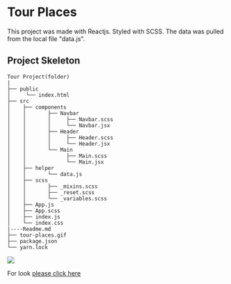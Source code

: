 # Tour Places

This project was made with Reactjs. Styled with SCSS. The data was pulled from the local file "data.js".

## Project Skeleton

```
Tour Project(folder)
|
├── public
│     └── index.html
├── src
│    ├── components
│    │       ├── Navbar
│    │       │     ├── Navbar.scss
│    │       │     └── Navbar.jsx
│    │       ├── Header
│    │       │     ├── Header.scss
│    │       │     └── Header.jsx
│    │       └── Main
│    │             ├── Main.scss
│    │             └── Main.jsx
│    ├── helper
│    │       └── data.js
│    ├── scss
│    │       ├── _mixins.scss
│    │       ├── _reset.scss
│    │       └── _variables.scss
│    ├── App.js
│    ├── App.scss
│    ├── index.js
│    └── index.css
|----Readme.md
├── tour-places.gif
├── package.json
└── yarn.lock
```

![](tour-places.gif)

For look [please click here](https://tour-places-react-ali.netlify.app/)
